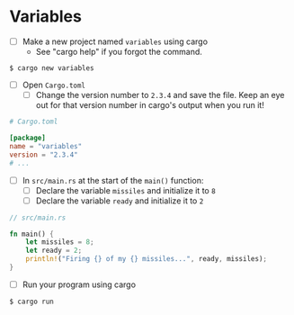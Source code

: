 # Variables

- [ ] Make a new project named `variables` using cargo
  - See "cargo help" if you forgot the command.

```shell
$ cargo new variables
```

- [ ] Open `Cargo.toml`
  - [ ] Change the version number to `2.3.4` and save the file.  Keep an eye out for that version number in cargo's output when you run it!
```toml
# Cargo.toml

[package]
name = "variables"
version = "2.3.4"
# ...
```

- [ ] In `src/main.rs` at the start of the `main()` function:
  - [ ] Declare the variable `missiles` and initialize it to `8`
  - [ ] Declare the variable `ready` and initialize it to `2`

```rust
// src/main.rs

fn main() {
    let missiles = 8;
    let ready = 2;
    println!("Firing {} of my {} missiles...", ready, missiles);
}

```

- [ ] Run your program using cargo

```shell
$ cargo run
```
